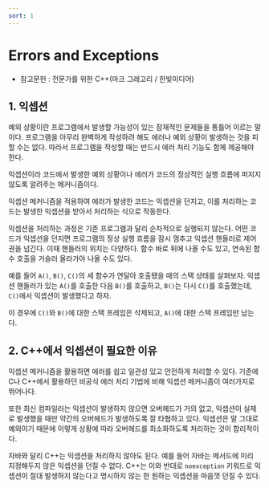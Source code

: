 ```yaml
---
sort: 1
---
```


# Errors and Exceptions

* 참고문헌 : 전문가를 위한 C++(마크 그레고리 / 한빛미디어)

## 1. 익셉션

예외 상황이란 프로그램에서 발생할 가능성이 있는 잠재적인 문제들을 통틀어 이르는 말이다. 프로그램을 아무리 완벽하게 작성하려 해도 에러나 예외 상황이 발생하는 것을 피할 수는 없다. 따라서 프로그램을 작성할 때는 반드시 에러 처리 기능도 함께 제공해야 한다.

익셉션이라 코드에서 발생한 예외 상황이나 에러가 코드의 정상적인 실행 흐름에 퍼지지 않도록 알려주는 메커니즘이다.

익셉션 메커니즘을 적용하여 에러가 발생한 코드는 익셉션을 던지고, 이를 처리하는 코드는 발생한 익셉션을 받아서 처리하는 식으로 작동한다.

익셉션을 처리하는 과정은 기존 프로그램과 달리 순차적으로 실행되지 않는다. 어떤 코드가 익셉션을 던지면 프로그램의 정상 실행 흐름을 잠시 멈추고 익셉션 핸들러로 제어권을 넘긴다. 이때 핸들러의 위치는 다양하다. 함수 바로 뒤에 나올 수도 있고, 연속된 함수 호출을 거슬러 올라가야 나올 수도 있다.

예를 들어 `A()`, `B()`, `C()`의 세 함수가 연달아 호출됐을 때의 스택 상태를 살펴보자. 익셉션 핸들러가 있는 `A()`를 호출한 다음 `B()`를 호출하고, `B()`는 다시 `C()`를 호출했는데, `C()`에서 익셉션이 발생했다고 하자.

이 경우에 `C()`와 `B()`에 대한 스택 프레임은 삭제되고, `A()`에 대한 스택 프레임만 남는다. 

## 2. C++에서 익셉션이 필요한 이유

익셉션 메커니즘을 활용하면 에러를 쉽고 일관성 있고 안전하게 처리할 수 있다. 기존에 C나 C++에서 활용하던 비공식 에러 처리 기법에 비해 익셉션 메커니즘이 여러가지로 뛰어나다.

또한 최신 컴파일러는 익셉션이 발생하지 않으면 오버헤드가 거의 없고, 익셉션이 실제로 발생했을 때만 약간의 오버헤드가 발생하도록 잘 타협하고 있다. 익셉션은 말 그대로 예외이기 때문에 이렇게 상황에 따라 오버헤드를 최소화하도록 처리하는 것이 합리적이다.

자바와 달리 C++는 익셉션을 처리하지 않아도 된다. 예를 들어 자바는 메서드에 미리 지정해두지 않은 익셉션을 던질 수 없다. C++는 이와 반대로 `noexception` 키워드로 익셉션이 절대 발생하지 않는다고 명시하지 않는 한 원하는 익셉션을 마음껏 던질 수 있다.
